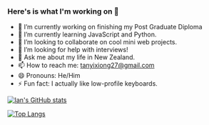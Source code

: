 ### Here's is what I'm working on 👋

- 🔭 I’m currently working on finishing my Post Graduate Diploma
- 🌱 I’m currently learning JavaScript and Python.
- 👯 I’m looking to collaborate on cool mini web projects.
- 🤔 I’m looking for help with interviews!
- 💬 Ask me about my life in New Zealand.
- 📫 How to reach me: tanyixiong27@gmail.com
- 😄 Pronouns: He/Him
- ⚡ Fun fact: I actually like low-profile keyboards.

 

[![Ian's GitHub stats](https://github-readme-stats.vercel.app/api?username=YiXiong-Tan&show_icons=true&theme=gruvbox)](https://github.com/anuraghazra/github-readme-stats)

[![Top Langs](https://github-readme-stats.vercel.app/api/top-langs/?username=YiXiong-Tan&layout=compact)](https://github.com/anuraghazra/github-readme-stats)
